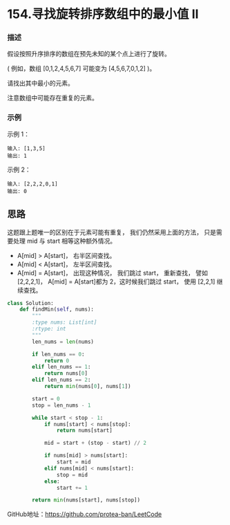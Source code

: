 # 154.寻找旋转排序数组中的最小值 II

### 描述

假设按照升序排序的数组在预先未知的某个点上进行了旋转。

( 例如，数组 [0,1,2,4,5,6,7] 可能变为 [4,5,6,7,0,1,2] )。

请找出其中最小的元素。

注意数组中可能存在重复的元素。

### 示例

示例 1：

    输入: [1,3,5]
    输出: 1

示例 2：

    输入: [2,2,2,0,1]
    输出: 0

## 思路

这题跟上题唯一的区别在于元素可能有重复， 我们仍然采用上面的方法， 只是需要处理 mid 与 start 相等这种额外情况。
- A[mid] > A[start]， 右半区间查找。
- A[mid] < A[start]， 左半区间查找。
- A[mid] = A[start]， 出现这种情况， 我们跳过 start， 重新查找， 譬如 [2,2,2,1]， A[mid] = A[start]都为 2，这时候我们跳过 start， 使用 [2,2,1] 继续查找。

```python
class Solution:
    def findMin(self, nums):
        """
        :type nums: List[int]
        :rtype: int
        """
        len_nums = len(nums)

        if len_nums == 0:
            return 0
        elif len_nums == 1:
            return nums[0]
        elif len_nums == 2:
            return min(nums[0], nums[1])

        start = 0
        stop = len_nums - 1

        while start < stop - 1:
            if nums[start] < nums[stop]:
                return nums[start]

            mid = start + (stop - start) // 2

            if nums[mid] > nums[start]:
                start = mid
            elif nums[mid] < nums[start]:
                stop = mid
            else:
                start += 1

        return min(nums[start], nums[stop])

```

GitHub地址：https://github.com/protea-ban/LeetCode